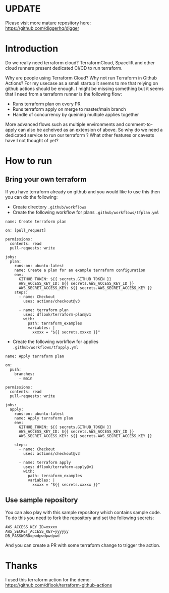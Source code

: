 UPDATE
======
Please visit more mature repository here: https://github.com/diggerhq/digger

Introduction
======

Do we really need terraform cloud? TerraformCloud, Spacelift and other cloud runners present dedicated CI/CD to run terraform. 

Why are people using Terraform Cloud? Why not run Terraform in Github Actions? For my usecase as a small startup it seems to me that relying on github actions should be enough. I might be missing something but it seems that I need from a terraform runner is the following flow:

- Runs terraform plan on every PR
- Runs terraform apply on merge to master/main branch
- Handle of concurrency by queining multiple applies together

More advanced flows such as multiple environments and comment-to-apply can also be acheived as an extension of above. So why do we need a dedicated service
to run our terraform ? What other features or caveats have I not thought of yet?

How to run
=====

Bring your own terraform
-----

If you have terraform already on github and you would like to use this then you can do the following:

- Create directory `.github/workflows`
- Create the following workflow for plans `.github/workflows/tfplan.yml`

```
name: Create terraform plan

on: [pull_request]

permissions:
  contents: read
  pull-requests: write

jobs:
  plan:
    runs-on: ubuntu-latest
    name: Create a plan for an example terraform configuration
    env:
      GITHUB_TOKEN: ${{ secrets.GITHUB_TOKEN }}
      AWS_ACCESS_KEY_ID: ${{ secrets.AWS_ACCESS_KEY_ID }}
      AWS_SECRET_ACCESS_KEY: ${{ secrets.AWS_SECRET_ACCESS_KEY }}
    steps:
      - name: Checkout
        uses: actions/checkout@v3

      - name: terraform plan
        uses: dflook/terraform-plan@v1
        with:
          path: terraform_examples
          variables: |
            xxxxx = "${{ secrets.xxxxx }}"
```

- Create the following workflow for applies `.github/workflows/tfapply.yml`

```
name: Apply terraform plan

on:
  push:
    branches:
      - main

permissions:
  contents: read
  pull-requests: write

jobs:
  apply:
    runs-on: ubuntu-latest
    name: Apply terraform plan
    env:
      GITHUB_TOKEN: ${{ secrets.GITHUB_TOKEN }}
      AWS_ACCESS_KEY_ID: ${{ secrets.AWS_ACCESS_KEY_ID }}
      AWS_SECRET_ACCESS_KEY: ${{ secrets.AWS_SECRET_ACCESS_KEY }}

    steps:
      - name: Checkout
        uses: actions/checkout@v3

      - name: terraform apply
        uses: dflook/terraform-apply@v1
        with:
          path: terraform_examples
          variables: |
            xxxxx = "${{ secrets.xxxxx }}"

```


Use sample repository
------

You can also play with this sample repository which contains sample code. To do this you need to fork the repository and set the following secrets:

```
AWS_ACCESS_KEY_ID=xxxxx
AWS_SECRET_ACCESS_KEY=yyyyyy
DB_PASSWORD=pwdpwdpwdpwd
```

And you can create a PR with some terraform change to trigger the action.

Thanks
=====

I used this terraform action for the demo: https://github.com/dflook/terraform-github-actions

